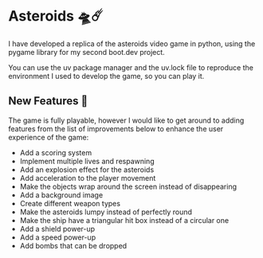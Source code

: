 # Asteroids 🛸☄️

I have developed a replica of the asteroids video game in python, using the pygame library for my second boot.dev project.

You can use the uv package manager and the uv.lock file to reproduce the environment I used to develop the game, so you can play it.

## New Features 👀
The game is fully playable, however I would like to get around to adding features from the list of improvements below to enhance the user experience of the game:
- Add a scoring system
- Implement multiple lives and respawning
- Add an explosion effect for the asteroids
- Add acceleration to the player movement
- Make the objects wrap around the screen instead of disappearing
- Add a background image
- Create different weapon types
- Make the asteroids lumpy instead of perfectly round
- Make the ship have a triangular hit box instead of a circular one
- Add a shield power-up
- Add a speed power-up
- Add bombs that can be dropped
